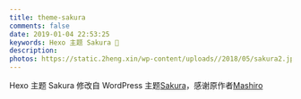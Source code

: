 ```yaml
---
title: theme-sakura
comments: false
date: 2019-01-04 22:53:25
keywords: Hexo 主题 Sakura 🌸
description:
photos: https://static.2heng.xin/wp-content/uploads//2018/05/sakura2.jpeg
---
```


Hexo 主题 Sakura 修改自 WordPress 主题[Sakura](https://github.com/mashirozx/Sakura/)，感谢原作者[Mashiro](https://2heng.xin/)

